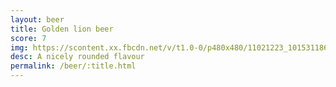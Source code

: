 ```yaml
---
layout: beer
title: Golden lion beer
score: 7
img: https://scontent.xx.fbcdn.net/v/t1.0-0/p480x480/11021223_10153118669773745_8881697342781962806_n.jpg?oh=639f5fe13197d063466a9a9b8636e6f1&oe=58D74C6E
desc: A nicely rounded flavour
permalink: /beer/:title.html
---
```

